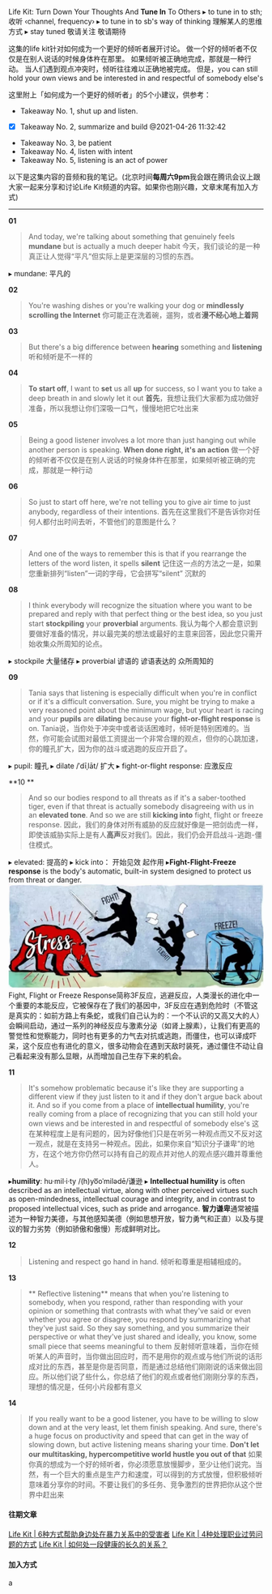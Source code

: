 Life Kit: Turn Down Your Thoughts And **Tune In** To Others
▸ to tune in to sth; 收听 ‹channel, frequency›
▸ to tune in to sb's way of thinking 理解某人的思维方式
▸  stay tuned 敬请关注 敬请期待

这集的life kit针对如何成为一个更好的倾听者展开讨论。
做一个好的倾听者不仅仅是在别人说话的时候身体杵在那里。
如果倾听被正确地完成，那就是一种行动。
当人们遇到观点冲突时，倾听往往难以正确地被完成。 
但是，you can still hold your own views and be interested in and respectful of somebody else's

这里附上「如何成为一个更好的倾听者」的5个小建议，供参考：
- Takeaway No. 1, shut up and listen.
- [x] Takeaway No. 2, summarize and build @2021-04-26 11:32:42
- Takeaway No. 3, be patient
- Takeaway No. 4, listen with intent
- Takeaway No. 5, listening is an act of power 

以下是这集内容的音频和我的笔记。(北京时间**每周六9pm**我会跟在腾讯会议上跟大家一起来分享和讨论Life Kit频道的内容。如果你也刚兴趣，文章末尾有加入方式)

- - - - - - - 

**01**
>And today, we're talking about something that genuinely feels **mundane** but is actually a much deeper habit
今天，我们谈论的是一种真正让人觉得“平凡”但实际上是更深层的习惯的东西。

▸ mundane: 平凡的

**02**
> You're washing dishes or you're walking your dog or **mindlessly scrolling the Internet**
你可能正在洗着碗，遛狗，或者**漫不经心地上着网**

**03**
> But there's a big difference between **hearing** something and **listening**
听和倾听是不一样的

**04**
> **To start off**, I want to **set** us all **up** for success, so I want you to take a deep breath in and slowly let it out
**首先**，我想让我们大家都为成功做好准备，所以我想让你们深吸一口气，慢慢地把它吐出来

**05**
> Being a good listener involves a lot more than just hanging out while another person is speaking. **When done right, it's an action**
做一个好的倾听者不仅仅是在别人说话的时候身体杵在那里，如果倾听被正确的完成，那就是一种行动

**06**
> So just to start off here, we're not telling you to give air time to just anybody, regardless of their intentions.
首先在这里我们不是告诉你对任何人都付出时间去听，不管他们的意图是什么？

**07**
> And one of the ways to remember this is that if you rearrange the letters of the word listen, it spells **silent**
记住这一点的方法之一是，如果您重新排列“listen”一词的字母，它会拼写“silent” 沉默的

**08**
> I think everybody will recognize the situation where you want to be prepared and reply with that perfect thing or the best idea, so you just start **stockpiling** your **proverbial** arguments.
 我认为每个人都会意识到要做好准备的情况，并以最完美的想法或最好的主意来回答，因此您只需开始收集众所周知的论点。

▸ stockpile 大量储存
▸ proverbial 谚语的  谚语表达的 众所周知的  

**09**
> Tania says that listening is especially difficult when you're in conflict or if it's a difficult conversation. Sure, you might be trying to make a very reasoned point about the minimum wage, but your heart is racing and your **pupils** are **dilating** because your **fight-or-flight response** is on.
Tania说，当你处于冲突中或者谈话困难时，倾听是特别困难的。当然，你可能会试图对最低工资提出一个非常合理的观点，但你的心跳加速，你的瞳孔扩大，因为你的战斗或逃跑的反应开启了。

▸ pupil: 瞳孔
▸ dilate /ˈdīˌlāt/ 扩大
▸ fight-or-flight response: 应激反应

**10 **
> And so our bodies respond to all threats as if it's a saber-toothed tiger, even if that threat is actually somebody disagreeing with us in an **elevated tone**. And so we are still **kicking into** fight, flight or freeze response.
因此，我们的身体对所有威胁的反应就好像是一把剑齿虎一样，即使该威胁实际上是有人**高声**反对我们。因此，我们仍会开启战斗-逃跑-僵住模式。

▸ elevated: 提高的
▸ kick into： 开始见效 起作用
▸**Fight-Flight-Freeze response** is the body's automatic, built-in system designed to protect us from threat or danger.
![](./_image/2021-04-15-11-15-34.jpg)
Fight, Flight or Freeze Response简称3F反应，逃避反应，人类漫长的进化中一个重要的本能反应，它被保存在了我们的基因中，3F反应在遇到危险时（不管这是真实的：如前方路上有条蛇，或我们自己认为的：一个不认识的又高又大的人）会瞬间启动，通过一系列的神经反应与激素分泌（如肾上腺素），让我们有更高的警觉性和觉察能力，同时也有更多的力气去对抗或逃跑，而僵住，也可以译成吓呆，这个反应也有进化的意义，很多动物会在遇到天敌时装死，通过僵住不动让自己看起来没有那么显眼，从而增加自己生存下来的机会。


**11**
> It's somehow problematic because it's like they are supporting a different view if they just listen to it and if they don't argue back about it. And so if you come from a place of **intellectual humility**, you're really coming from a place of recognizing that you can still hold your own views and be interested in and respectful of somebody else's
这在某种程度上是有问题的，因为好像他们只是在听另一种观点而又不反对这一观点，就是在支持另一种观点。因此，如果你来自“知识分子谦卑”的地方，在这个地方你仍然可以持有自己的观点并对他人的观点感兴趣并尊重他人。

▸**humility**: hu·mil·i·ty /(h)yo͞oˈmilədē/谦逊
▸ **Intellectual humility** is often described as an intellectual virtue, along with other perceived virtues such as open-mindedness, intellectual courage and integrity, and in contrast to proposed intellectual vices, such as pride and arrogance. 
**智力谦卑**通常被描述为一种智力美德，与其他感知美德（例如思想开放，智力勇气和正直）以及与提议的智力劣势（例如骄傲和傲慢）形成鲜明对比。

**12**
> Listening and respect go hand in hand.
倾听和尊重是相辅相成的。

**13**
>** Reflective listening** means that when you're listening to somebody, when you respond, rather than responding with your opinion or something that contrasts with what they've said or even whether you agree or disagree, you respond by summarizing what they've just said. So they say something, and you summarize their perspective or what they've just shared and ideally, you know, some small piece that seems meaningful to them
反射倾听意味着，当你在倾听某人的声音时，当你做出回应时，而不是用你的观点或与他们所说的话形成对比的东西，甚至是你是否同意，而是通过总结他们刚刚说的话来做出回应。所以他们说了些什么，你总结了他们的观点或者他们刚刚分享的东西，理想的情况是，任何小片段都有意义

**14**
> If you really want to be a good listener, you have to be willing to slow down and at the very least, let them finish speaking. And sure, there's a huge focus on productivity and speed that can get in the way of slowing down, but active listening means sharing your time. **Don't let our multitasking, hypercompetitive world hustle you out of that**
如果你真的想成为一个好的倾听者，你必须愿意放慢脚步，至少让他们说完。当然，有一个巨大的重点是生产力和速度，可以得到的方式放慢，但积极倾听意味着分享你的时间。不要让我们的多任务、竞争激烈的世界把你从这个世界中赶出来

#### 往期文章
[Life Kit | 6种方式帮助身边处在暴力关系中的受害者](https://mp.weixin.qq.com/s/ObewcuoDeqwZGQM2FIqSkA)
[Life Kit | 4种处理职业过劳问题的方式](https://mp.weixin.qq.com/s/VhYMO_YB20sNmUS_nPMp3g)
[Life Kit | 如何处一段健康的长久的关系？](https://mp.weixin.qq.com/s/wAH1QdNR3g43y0vIoZsAtg)
#### 加入方式
a